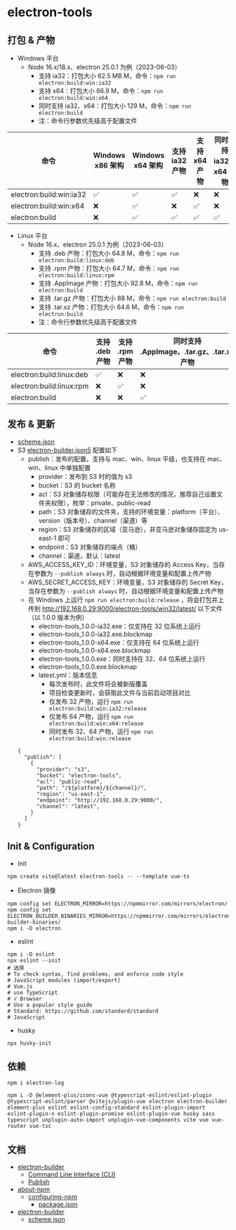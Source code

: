 # electron-tools

## 打包 & 产物

- Windows 平台
    - Node 16.x/18.x、electron 25.0.1 为例（2023-06-03）
        - 支持 ia32：打包大小 62.5 MB M，命令：`npm run electron:build:win:ia32`
        - 支持 x64：打包大小 66.9 M，命令：`npm run electron:build:win:x64`
        - 同时支持 ia32、x64：打包大小 129 M，命令：`npm run electron:build`
        - 注：命令行参数优先级高于配置文件

| 命令                      | Windows x86 架构 | Windows x64 架构 | 支持 ia32 产物 | 支持 x64 产物 | 同时支持 ia32、x64 产物 |
|-------------------------|----------------|----------------|------------|-----------|------------------|
| electron:build:win:ia32 | ✅              | ✅              | ✅          | ❌         | ❌                |
| electron:build:win:x64  | ❌              | ✅              | ❌          | ✅         | ❌                |
| electron:build          | ❌              | ✅              | ✅          | ✅         | ✅                |

- Linux 平台
    - Node 16.x、electron 25.0.1 为例（2023-06-03）
        - 支持 .deb 产物：打包大小 64.8 M，命令：`npm run electron:build:linux:deb`
        - 支持 .rpm 产物：打包大小 64.7 M，命令：`npm run electron:build:linux:rpm`
        - 支持 .AppImage 产物：打包大小 92.8 M，命令：`npm run electron:build`
        - 支持 .tar.gz 产物：打包大小 88 M，命令：`npm run electron:build`
        - 支持 .tar.xz 产物：打包大小 64.6 M，命令：`npm run electron:build`
        - 注：命令行参数优先级高于配置文件

| 命令                       | 支持 .deb  产物 | 支持 .rpm 产物 | 同时支持 .AppImage、.tar.gz、.tar.xz 产物 |
|--------------------------|-------------|------------|-----------------------------------|
| electron:build:linux:deb | ✅           | ❌          | ❌                                 |
| electron:build:linux:rpm | ❌           | ✅          | ❌                                 |
| electron:build           | ❌           | ❌          | ✅                                 |

## 发布 & 更新

- [scheme.json](https://github.com/electron-userland/electron-builder/blob/master/packages/app-builder-lib/scheme.json)
- S3 [electron-builder.json5](electron-builder.json5) 配置如下
    - publish：发布的配置，支持与 mac、win、linux 平级，也支持在 mac、win、linux 中单独配置
        - provider：发布到 S3 时的值为 s3
        - bucket：S3 的 bucket 名称
        - acl：S3 对象储存权限（可能存在无法修改的情况，推荐自己设置文件夹权限），枚举：private、public-read
        - path：S3 对象储存的文件夹，支持的环境变量：platform（平台）、version（版本号）、channel（渠道）等
        - region：S3 对象储存的区域（亚马逊），非亚马逊对象储存固定为 us-east-1 即可
        - endpoint：S3 对象储存的端点（桶）
        - channel：渠道，默认：latest
    - AWS_ACCESS_KEY_ID：环境变量，S3 对象储存的 Access Key，当存在参数为 `--publish always` 时，自动根据环境变量和配置上传产物
    - AWS_SECRET_ACCESS_KEY：环境变量，S3 对象储存的 Secret Key，当存在参数为 `--publish always` 时，自动根据环境变量和配置上传产物
    - 在 Windows 上运行 `npm run electron:build:release`
      ，将会打包并上传到 http://192.168.0.29:9000/electron-tools/win32/latest/ 以下文件（以 1.0.0 版本为例）
        - electron-tools_1.0.0-ia32.exe：仅支持在 32 位系统上运行
        - electron-tools_1.0.0-ia32.exe.blockmap
        - electron-tools_1.0.0-x64.exe：仅支持在 64 位系统上运行
        - electron-tools_1.0.0-x64.exe.blockmap
        - electron-tools_1.0.0.exe：同时支持在 32、64 位系统上运行
        - electron-tools_1.0.0.exe.blockmap
        - latest.yml：版本信息
            - 每次发布时，此文件将会被新版覆盖
            - 项目检查更新时，会获取此文件与当前启动项目对比
            - 仅发布 32 产物，运行 `npm run electron:build:win:ia32:release`
            - 仅发布 64 产物，运行 `npm run electron:build:win:x64:release`
            - 同时发布 32、64 产物，运行 `npm run electron:build:win:release`
    ```json5
    {
      "publish": [
        {
          "provider": "s3",
          "bucket": "electron-tools",
          "acl": "public-read",
          "path": "/${platform}/${channel}/",
          "region": "us-east-1",
          "endpoint": "http://192.168.0.29:9000/",
          "channel": "latest",
        }
      ]
    }
    ```

## Init & Configuration

- Init

```shell
npm create vite@latest electron-tools -- --template vue-ts
```

- Electron 镜像

```shell
npm config set ELECTRON_MIRROR=https://npmmirror.com/mirrors/electron/
npm config set ELECTRON_BUILDER_BINARIES_MIRROR=https://npmmirror.com/mirrors/electron-builder-binaries/
npm i -D electron
```

- eslint

```shell
npm i -D eslint
npx eslint --init
# 选择
# To check syntax, find problems, and enforce code style
# JavaScript modules (import/export)
# Vue.js
# use TypeScript
# √ Browser
# Use a popular style guide
# Standard: https://github.com/standard/standard
# JavaScript
```

- husky

```shell
npx husky-init
```

## 依赖

```shell
npm i electron-log
```

```shell
npm i -D @element-plus/icons-vue @typescript-eslint/eslint-plugin @typescript-eslint/parser @vitejs/plugin-vue electron electron-builder element-plus eslint eslint-config-standard eslint-plugin-import eslint-plugin-n eslint-plugin-promise eslint-plugin-vue husky sass typescript unplugin-auto-import unplugin-vue-components vite vue vue-router vue-tsc
```

## 文档

- [electron-builder](https://www.electron.build)
    - [Command Line Interface (CLI)](https://www.electron.build/cli)
    - [Publish](https://www.electron.build/configuration/publish)
- [about-npm](https://docs.npmjs.com/about-npm)
    - [configuring-npm](https://docs.npmjs.com/cli/v9/configuring-npm)
        - [package.json](https://docs.npmjs.com/cli/v9/configuring-npm/package-json)
- [electron-builder](https://github.com/electron-userland/electron-builder)
    - [scheme.json](https://github.com/electron-userland/electron-builder/blob/master/packages/app-builder-lib/scheme.json)
